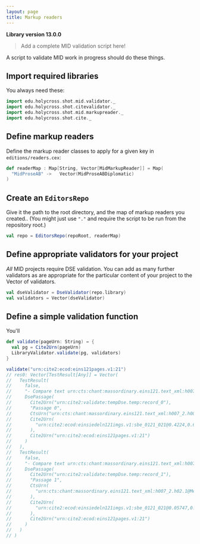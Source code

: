 ```yaml
---
layout: page
title: Markup readers
---
```


**Library version 13.0.0**


> Add a complete MID validation script here!

A script to validate MID work in progress should do these things.



## Import required libraries

You always need these:

```scala
import edu.holycross.shot.mid.validator._
import edu.holycross.shot.citevalidator._
import edu.holycross.shot.mid.markupreader._
import edu.holycross.shot.cite._
```

## Define markup readers

Define the markup reader classes to apply for a given key in `editions/readers.cex`:

```scala
def readerMap : Map[String, Vector[MidMarkupReader]] = Map(
  "MidProseAB" ->   Vector(MidProseABDiplomatic)
)
```

## Create an `EditorsRepo`

Give it the path to the root directory, and the map of markup readers you created..  (You might just use `"."` and require the script to be run from the repository root.)

```scala
val repo = EditorsRepo(repoRoot, readerMap)
```

## Define appropriate validators for your project

*All* MID projects require DSE validation.  You can add as many further validators as are appropriate for the particular content of your project to the Vector of validators.


```scala
val dseValidator = DseValidator(repo.library)
val validators = Vector(dseValidator)
```


## Define a simple validation function

You'll
```scala
def validate(pageUrn: String) = {
  val pg = Cite2Urn(pageUrn)  
  LibraryValidator.validate(pg, validators)
}
```

```scala
validate("urn:cite2:ecod:eins121pages.v1:21")
// res0: Vector[TestResult[Any]] = Vector(
//   TestResult(
//     false,
//     "- Compare text urn:cts:chant:massordinary.eins121.text_xml:h007_2.h00.1 to image [![Linked to zoomble image](http://www.homermultitext.org/iipsrv?IIIF=/project/homer/pyramidal/deepzoom/ecod/einsiedeln121imgs/v1/sbe_0121_021.tif/pct:42.24,67.53,29.02,6.05/2000,/0/default.jpg)](http://www.homermultitext.org/ict2/?urn=urn:cite2:ecod:einsiedeln121imgs.v1:sbe_0121_021@0.4224,0.6753,0.2902,0.06050)Indexed passage urn:cts:chant:massordinary.eins121.text_xml:h007_2.h00.1 **NOT FOUND** in text corpus.",
//     DsePassage(
//       Cite2Urn("urn:cite2:validate:tempDse.temp:record_0"),
//       "Passage 0",
//       CtsUrn("urn:cts:chant:massordinary.eins121.text_xml:h007_2.h00.1"),
//       Cite2Urn(
//         "urn:cite2:ecod:einsiedeln121imgs.v1:sbe_0121_021@0.4224,0.6753,0.2902,0.06050"
//       ),
//       Cite2Urn("urn:cite2:ecod:eins121pages.v1:21")
//     )
//   ),
//   TestResult(
//     false,
//     "- Compare text urn:cts:chant:massordinary.eins121.text_xml:h007_2.h02.1@Mem-h02.1@in to image [![Linked to zoomble image](http://www.homermultitext.org/iipsrv?IIIF=/project/homer/pyramidal/deepzoom/ecod/einsiedeln121imgs/v1/sbe_0121_021.tif/pct:5.747,65.69,67.69,20.52/2000,/0/default.jpg)](http://www.homermultitext.org/ict2/?urn=urn:cite2:ecod:einsiedeln121imgs.v1:sbe_0121_021@0.05747,0.6569,0.6769,0.2052)Indexed passage urn:cts:chant:massordinary.eins121.text_xml:h007_2.h02.1@Mem-h02.1@in **NOT FOUND** in text corpus.",
//     DsePassage(
//       Cite2Urn("urn:cite2:validate:tempDse.temp:record_1"),
//       "Passage 1",
//       CtsUrn(
//         "urn:cts:chant:massordinary.eins121.text_xml:h007_2.h02.1@Mem-h02.1@in"
//       ),
//       Cite2Urn(
//         "urn:cite2:ecod:einsiedeln121imgs.v1:sbe_0121_021@0.05747,0.6569,0.6769,0.2052"
//       ),
//       Cite2Urn("urn:cite2:ecod:eins121pages.v1:21")
//     )
//   )
// )
```
